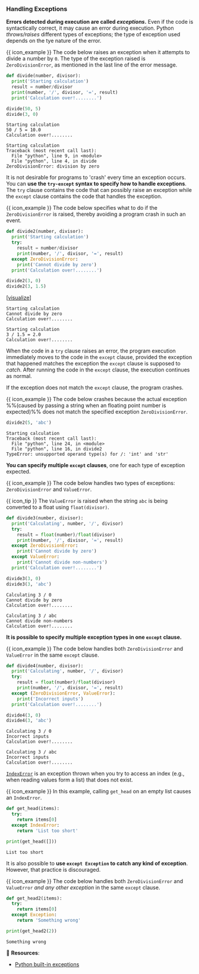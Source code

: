 ### Handling Exceptions

**Errors detected during execution are called _exceptions_.** Even if the code is syntactically correct, it may cause an error during execution. Python _<tooltip content="_throw_ and _raise_  are two terms used to describe an exception being encountered">throws/raises</tooltip>_ different types of exceptions; the type of exception used depends on the tye nature of the error.

<box>

{{ icon_example }} The code below raises an exception when it attempts to divide a number by `0`. The type of the exception raised is `ZeroDivisionError`, as mentioned in the last line of the error message.

<include src="inputOutput.md" var-align="middle" boilerplate>
<span id="input">

```python
def divide(number, divisor):
  print('Starting calculation')
  result = number/divisor
  print(number, '/', divisor, '=', result)
  print('Calculation over!........')

divide(50, 5)
divide(3, 0)
```
</span>
<span id="output">

```
Starting calculation
50 / 5 = 10.0
Calculation over!........

Starting calculation
Traceback (most recent call last):
  File "python", line 9, in <module>
  File "python", line 4, in divide
ZeroDivisionError: division by zero
```
</span>
</include>

</box>

It is not desirable for programs to 'crash' every time an exception occurs. You can **use the `try-except` syntax to specify how to handle exceptions**. The `try` clause contains the code that can possibly raise an exception while the `except` clause contains the code that handles the exception.

<box>

{{ icon_example }} The code below specifies what to do if the `ZeroDivisionError` is raised, thereby avoiding a program crash in such an event.

<include src="inputOutput.md" var-align="middle" boilerplate>
<span id="input">

```python
def divide2(number, divisor):
  print('Starting calculation')
  try:
    result = number/divisor
    print(number, '/', divisor, '=', result)
  except ZeroDivisionError:
    print('Cannot divide by zero')
  print('Calculation over!........')

divide2(3, 0)
divide2(3, 1.5)
```
</span>
<span id="output">

[<a target="_blank" href="https://goo.gl/rc8X9h">visualize</a>]<br>
```
Starting calculation
Cannot divide by zero
Calculation over!........

Starting calculation
3 / 1.5 = 2.0
Calculation over!........
```
</span>
</include>

</box>

When the code in a `try` clause raises an error, the program execution immediately moves to the code in the `except` clause, provided the exception that happened matches the exception the `except` clause is supposed to _<tooltip content="_Catch_ is term often used to describe a clause that respondes to a specific exception.">catch</tooltip>_. After running the code in the `except` clause, the execution continues as normal. 

If the exception does not match the `except` clause, the program crashes.

<box>

{{ icon_example }} The code below crashes because the actual exception %%(caused by passing a string when an floating point number is expected)%% does not match the specified exception `ZeroDivisionError`.

<include src="inputOutput.md" var-align="top" boilerplate>
<span id="input">

```python
divide2(5, 'abc')
```
</span>
<span id="output">

```
Starting calculation
Traceback (most recent call last):
  File "python", line 24, in <module>
  File "python", line 16, in divide2
TypeError: unsupported operand type(s) for /: 'int' and 'str'
```
</span>
</include>

</box>

**You can specify multiple `except` clauses**, one for each type of exception expected.

<box>

{{ icon_example }} The code below handles two types of exceptions: `ZeroDivisionError` and `ValueError`.

{{ icon_tip }} The `ValueError` is raised when the string `abc` is being converted to a float using `float(divisor)`.

<include src="inputOutput.md" var-align="middle" boilerplate>
<span id="input">

```python
def divide3(number, divisor):
  print('Calculating', number, '/', divisor)
  try:
    result = float(number)/float(divisor)
    print(number, '/', divisor, '=', result)
  except ZeroDivisionError:
    print('Cannot divide by zero')
  except ValueError:
    print('Cannot divide non-numbers')
  print('Calculation over!........')

divide3(3, 0)
divide3(3, 'abc')
```
</span>
<span id="output">

```
Calculating 3 / 0
Cannot divide by zero
Calculation over!........

Calculating 3 / abc
Cannot divide non-numbers
Calculation over!........
```
</span>
</include>


</box>

**It is possible to specify multiple exception types in one `except` clause.**

<box>

{{ icon_example }} The code below handles both `ZeroDivisionError` and `ValueError` in the same `except` clause.

<include src="inputOutput.md" var-align="middle" boilerplate>
<span id="input">

```python
def divide4(number, divisor):
  print('Calculating', number, '/', divisor)
  try:
    result = float(number)/float(divisor)
    print(number, '/', divisor, '=', result)
  except (ZeroDivisionError, ValueError):
    print('Incorrect inputs')
  print('Calculation over!........')

divide4(3, 0)
divide4(3, 'abc')
```
</span>
<span id="output">

```
Calculating 3 / 0
Incorrect inputs
Calculation over!........

Calculating 3 / abc
Incorrect inputs
Calculation over!........
```
</span>
</include>

</box>

[`IndexError`](https://docs.python.org/3/library/exceptions.html#IndexError) is an exception thrown when you try to access an index (e.g., when reading values form a list) that does not exist.

<box>

{{ icon_example }} In this example, calling `get_head` on an empty list causes an `IndexError`.

<include src="inputOutput.md" boilerplate>
<span id="input">

```python
def get_head(items):
  try:
    return items[0]
  except IndexError:
    return 'List too short'

print(get_head([]))
```
</span>
<span id="output">

```
List too short
```
</span>
</include>

</box>

It is also possible to **use `except Exception` to catch any kind of exception**. However, that practice is discouraged. 

<box>

{{ icon_example }} The code below handles both `ZeroDivisionError` and `ValueError` _and any other exception_ in the same `except` clause.

<include src="inputOutput.md" boilerplate>
<span id="input">

```python
def get_head2(items):
  try:
    return items[0]
  except Exception:
    return 'Something wrong'

print(get_head2(2))
```
</span>
<span id="output">

```
Something wrong
```
</span>
</include>

</box>

:paperclip: **Resources**:
* [Python built-in exceptions](https://www.tutorialspoint.com/python/standard_exceptions.htm)

<include src="exercisePanel.md" boilerplate var-title="Enter Integer" var-file="e-enterInteger.md" />